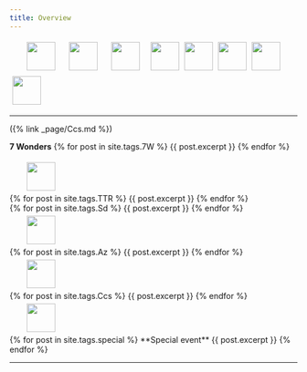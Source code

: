 ```yaml
---
title: Overview
---
```


<div>
 <img src="/wpoc/assets/images/LowResIcon/Ccs.png" height="50" style="display: inline-block; margin-left: 30px; margin-right: 10px; margin-bottom: 5px; margin-top:5px"/>
 <img src="/wpoc/assets/images/LowResIcon/FS.jpg" height="50" style="display: inline-block; margin-left: 10px; margin-right: 10px; margin-bottom: 5px; margin-top:5px"/>
 <img src="/wpoc/assets/images/LowResIcon/Sp.jpg" height="50" style="display: inline-block; margin-left: 10px; margin-right: 10px; margin-bottom: 5px; margin-top:5px"/>
 <img src="/wpoc/assets/images/LowResIcon/TTR.jpg" height="50" style="display: inline-block; margin-left: 5px; margin-bottom: 5px; margin-top:5px"/>
 <img src="/wpoc/assets/images/LowResIcon/7W.jpg" height="50" style="display: inline-block; margin-left: 5px; margin-bottom: 5px; margin-top:5px"/>
 <img src="/wpoc/assets/images/LowResIcon/Az.png" height="50" style="display: inline-block; margin-left: 5px; margin-bottom: 5px; margin-top:5px"/>
 <img src="/wpoc/assets/images/LowResIcon/Ws.jpg" height="50" style="display: inline-block; margin-left: 5px; margin-bottom: 5px; margin-top:5px"/>
 <img src="/wpoc/assets/images/LowResIcon/Kd.png" height="50" style="display: inline-block; margin-left: 5px; margin-bottom: 5px; margin-top:5px"/>
</div>

---

<div>({% link _page/Ccs.md %})</div>

**7 Wonders**
{% for post in site.tags.7W %}
{{ post.excerpt }}
{% endfor %}
<br>


<div>
 <img src="/wpoc/assets/images/LowResIcon/TTR.jpg" width="50" style="display: inline-block; margin-left: 30px; margin-bottom: 5px; margin-top:5px"/>
</div>
{% for post in site.tags.TTR %}
{{ post.excerpt }}
{% endfor %}
<br>

<div>

</div>
{% for post in site.tags.Sd %}
{{ post.excerpt }}
{% endfor %}
<br>


<div>
 <img src="/wpoc/assets/images/LowResIcon/Az.png" width="50" style="display: block; margin-left: 30px; margin-bottom: 5px; margin-top:5px"/>
</div>
{% for post in site.tags.Az %}
{{ post.excerpt }}
{% endfor %}
<br>


<div>
 <img src="/wpoc/assets/images/LowResIcon/Ccs.png" width="50" style="display: block; margin-left: 30px; margin-bottom: 5px; margin-top:5px"/>
</div>
{% for post in site.tags.Ccs %}
{{ post.excerpt }}
{% endfor %}
<br>


<div>
 <img src="/wpoc/assets/images/LowResIcon/Special1.jpg" width="50" style="display: block; margin-left: 30px; margin-bottom: 5px; margin-top:5px"/>
</div>
{% for post in site.tags.special %}
**Special event**
{{ post.excerpt }}
{% endfor %}
<br>

---



